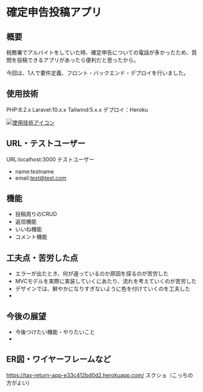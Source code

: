 # 確定申告投稿アプリ

## 概要
税務署でアルバイトをしていた時、確定申告についての電話が多かったため、質問を投稿できるアプリがあったら便利だと思ったから。


今回は、1人で要件定義、フロント・バックエンド・デプロイを行いました。

## 使用技術
PHP:8.2.x
Laravel:10.x.x
Tailwind:5.x.x
デプロイ：Heroku

[![使用技術アイコン](https://skillicons.dev/icons?i=php,laravel,tailwind,heroku)](https://skillicons.dev)

## URL・テストユーザー
URL:localhost:3000
テストユーザー
- name:testname
- email:test@test.com

## 機能
- 投稿周りのCRUD
- 返信機能
- いいね機能
- コメント機能



## 工夫点・苦労した点
- エラーが出たとき、何が違っているのか原因を探るのが苦労した
- MVCモデルを実際に実装していくにあたり、流れを考えていくのが苦労した
- デザインでは、鮮やかになりすぎないように色を付けていくのを工夫した
- 

## 今後の展望
- 今後つけたい機能・やりたいこと
- 

## ER図・ワイヤーフレームなど
https://tax-return-app-e33c412bd0d2.herokuapp.com/ 
スクショ（こっちの方がよい）